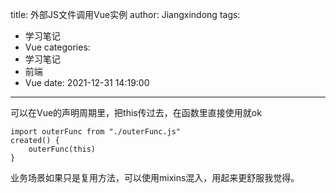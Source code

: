 title: 外部JS文件调用Vue实例
author: Jiangxindong
tags:
  - 学习笔记
  - Vue
categories:
  - 学习笔记
  - 前端
  - Vue
date: 2021-12-31 14:19:00
---
可以在Vue的声明周期里，把this传过去，在函数里直接使用就ok

```
import outerFunc from "./outerFunc.js"
created() {
	outerFunc(this)
}
```
业务场景如果只是复用方法，可以使用mixins混入，用起来更舒服我觉得。